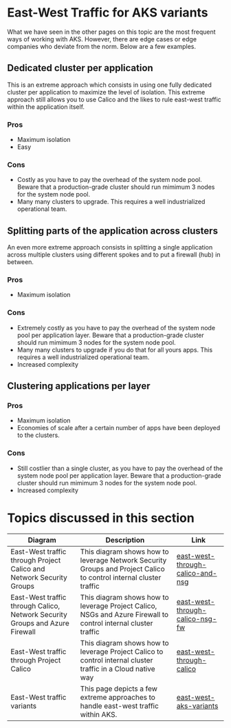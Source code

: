 # East-West Traffic for AKS variants
What we have seen in the other pages on this topic are the most frequent ways of working with AKS. However, there are edge cases or edge companies who deviate from the norm. Below are a few examples.
## Dedicated cluster per application

This is an extreme approach which consists in using one fully dedicated cluster per application to maximize the level of isolation. This extreme approach still allows you to use Calico and the likes to rule east-west traffic within the application itself. 

### Pros
- Maximum isolation
- Easy
### Cons
- Costly as you have to pay the overhead of the system node pool. Beware that a production-grade cluster should run mimimum 3 nodes for the system node pool.
- Many many clusters to upgrade. This requires a well industrialized operational team.

## Splitting parts of the application across clusters

An even more extreme approach consists in splitting a single application across multiple clusters using different spokes and to put a firewall (hub) in between. 

### Pros
- Maximum isolation
### Cons
- Extremely costly as you have to pay the overhead of the system node pool per application layer. Beware that a production-grade cluster should run mimimum 3 nodes for the system node pool.
- Many many clusters to upgrade if you do that for all yours apps. This requires a well industrialized operational team.
- Increased complexity

## Clustering applications per layer

### Pros
- Maximum isolation
- Economies of scale after a certain number of apps have been deployed to the clusters.
### Cons
- Still costlier than a single cluster, as you have to pay the overhead of the system node pool per application layer. Beware that a production-grade cluster should run mimimum 3 nodes for the system node pool.
- Increased complexity


# Topics discussed in this section

| Diagram | Description |Link
| ----------- | ----------- | ----------- |
| East-West traffic through Project Calico and Network Security Groups | This diagram shows how to leverage Network Security Groups and Project Calico to control internal cluster traffic|[east-west-through-calico-and-nsg](./east-west-through-calico-and-nsg.md) |
| East-West traffic through Calico, Network Security Groups and Azure Firewall | This diagram shows how to leverage Project Calico, NSGs and Azure Firewall to control internal cluster traffic|[east-west-through-calico-nsg-fw](./east-west-through-calico-nsg-fw.md) |
| East-West traffic through Project Calico | This diagram shows how to leverage Project Calico to control internal cluster traffic in a Cloud native way|[east-west-through-calico](./east-west-through-calico.md) |
| East-West traffic variants | This page depicts a few extreme approaches to handle east-west traffic within AKS.|[east-west-aks-variants](./east-west-aks-variants.md) |